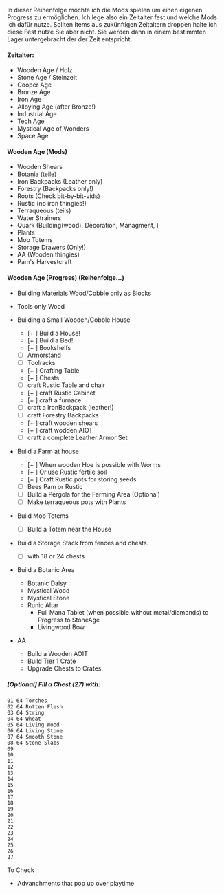 In dieser Reihenfolge möchte ich die Mods spielen um einen eigenen Progress zu ermöglichen.
Ich lege also ein Zeitalter fest und welche Mods ich dafür nutze.
Sollten Items aus zukünftigen Zeitaltern droppen halte ich diese Fest nutze Sie aber nicht. Sie werden dann in einem bestimmten Lager untergebracht der der Zeit entspricht.

#### Zeitalter:
* Wooden Age / Holz
* Stone Age / Steinzeit
* Cooper Age
* Bronze Age
* Iron Age
* Alloying Age (after Bronze!)
* Industrial Age
* Tech Age
* Mystical Age of Wonders
* Space Age

#### Wooden Age (Mods)
* Wooden Shears
* Botania (teile)
* Iron Backpacks (Leather only)
* Forestry (Backpacks only!)
* Roots (Check bit-by-bit-vids)
* Rustic (no iron thingies!)
* Terraqueous (teils)
* Water Strainers
* Quark (Building(wood), Decoration, Managment, )
* Plants
* Mob Totems
* Storage Drawers (Only!)
* AA (Wooden thingies)
* Pam's Harvestcraft

#### Wooden Age (Progress) (Reihenfolge...)
* Building Materials Wood/Cobble only as Blocks
* Tools only Wood

* Building a Small Wooden/Cobble House
    * [+ ] Build a House!
    * [+ ] Build a Bed!
    * [+ ] Bookshelfs
    * [ ] Armorstand
    * [ ] Toolracks
    * [+ ] Crafting Table
    * [+ ] Chests
    * [ ] craft Rustic Table and chair
    * [+ ] craft Rustic Cabinet
    * [+ ] craft a furnace
    * [ ] craft a IronBackpack (leather!)
    * [ ] craft Forestry Backpacks
    * [+ ] craft wooden shears
    * [+ ] craft wodden AIOT
    * [ ] craft a complete Leather Armor Set
* Build a Farm at house
    * [+ ] When wooden Hoe is possible with Worms
    * [+ ] Or use Rustic fertile soil
    * [+ ] Craft Rustic pots for storing seeds
    * [ ] Bees Pam or Rustic
    * [ ] Build a Pergola for the Farming Area (Optional)
    * [ ] Make terraqueous pots with Plants
* Build Mob Totems
    * [ ] Build a Totem near the House
* Build a Storage Stack from fences and chests.
    * [ ] with 18 or 24 chests
* Build a Botanic Area
    * Botanic Daisy
    * Mystical Wood
    * Mystical Stone
    * Runic Altar
        * Full Mana Tablet (when possible without metal/diamonds) to Progress to StoneAge
        * Livingwood Bow
* AA
    * Build a Wooden AOIT
    * Build Tier 1 Crate
    * Upgrade Chests to Crates.

##### [Optional] Fill a Chest (27) with:
    01 64 Torches
    02 64 Rotten Flesh
    03 64 String
    04 64 Wheat
    05 64 Living Wood
    06 64 Living Stone
    07 64 Smooth Stone
    08 64 Stone Slabs
    09
    10
    11
    12
    13
    14
    15
    16
    17
    18
    19
    20
    21
    22
    23
    24
    25
    26
    27

To Check
* Advanchments that pop up over playtime


